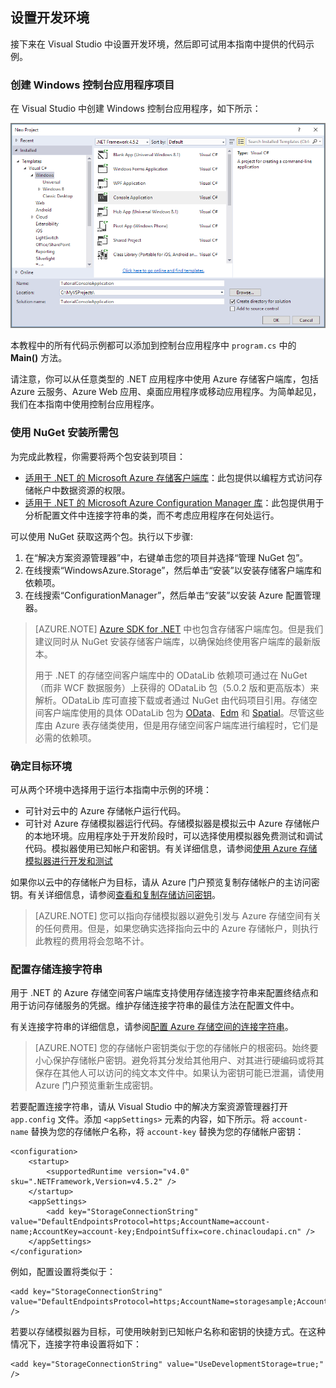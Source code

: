 ## 设置开发环境

接下来在 Visual Studio 中设置开发环境，然后即可试用本指南中提供的代码示例。

### 创建 Windows 控制台应用程序项目

在 Visual Studio 中创建 Windows 控制台应用程序，如下所示：

![创建 Windows 控制台应用程序](./media/storage-development-environment-include/storage-development-environment-include-1.png)

本教程中的所有代码示例都可以添加到控制台应用程序中 `program.cs` 中的 **Main()** 方法。

请注意，你可以从任意类型的 .NET 应用程序中使用 Azure 存储客户端库，包括 Azure 云服务、Azure Web 应用、桌面应用程序或移动应用程序。为简单起见，我们在本指南中使用控制台应用程序。

### 使用 NuGet 安装所需包

为完成此教程，你需要将两个包安装到项目：

- [适用于 .NET 的 Microsoft Azure 存储客户端库](https://www.nuget.org/packages/WindowsAzure.Storage/)：此包提供以编程方式访问存储帐户中数据资源的权限。
- [适用于 .NET 的 Microsoft Azure Configuration Manager 库](https://www.nuget.org/packages/Microsoft.WindowsAzure.ConfigurationManager/)：此包提供用于分析配置文件中连接字符串的类，而不考虑应用程序在何处运行。

可以使用 NuGet 获取这两个包。执行以下步骤:

1. 在“解决方案资源管理器”中，右键单击您的项目并选择“管理 NuGet 包”。
2. 在线搜索“WindowsAzure.Storage”，然后单击“安装”以安装存储客户端库和依赖项。
3. 在线搜索“ConfigurationManager”，然后单击“安装”以安装 Azure 配置管理器。

>[AZURE.NOTE] [Azure SDK for .NET](/downloads/) 中也包含存储客户端库包。但是我们建议同时从 NuGet 安装存储客户端库，以确保始终使用客户端库的最新版本。
>
>用于 .NET 的存储空间客户端库中的 ODataLib 依赖项可通过在 NuGet （而非 WCF 数据服务）上获得的 ODataLib 包（5.0.2 版和更高版本）来解析。ODataLib 库可直接下载或者通过 NuGet 由代码项目引用。存储空间客户端库使用的具体 ODataLib 包为 [OData](http://nuget.org/packages/Microsoft.Data.OData/5.0.2)、[Edm](http://nuget.org/packages/Microsoft.Data.Edm/5.0.2) 和 [Spatial](http://nuget.org/packages/System.Spatial/5.0.2)。尽管这些库由 Azure 表存储类使用，但是用存储空间客户端库进行编程时，它们是必需的依赖项。

### 确定目标环境

可从两个环境中选择用于运行本指南中示例的环境：

- 可针对云中的 Azure 存储帐户运行代码。
- 可针对 Azure 存储模拟器运行代码。存储模拟器是模拟云中 Azure 存储帐户的本地环境。应用程序处于开发阶段时，可以选择使用模拟器免费测试和调试代码。模拟器使用已知帐户和密钥。有关详细信息，请参阅[使用 Azure 存储模拟器进行开发和测试](/documentation/articles/storage-use-emulator/)

如果你以云中的存储帐户为目标，请从 Azure 门户预览复制存储帐户的主访问密钥。有关详细信息，请参阅[查看和复制存储访问密钥](/documentation/articles/storage-create-storage-account/#view-and-copy-storage-access-keys)。

> [AZURE.NOTE] 您可以指向存储模拟器以避免引发与 Azure 存储空间有关的任何费用。但是，如果您确实选择指向云中的 Azure 存储帐户，则执行此教程的费用将会忽略不计。

### 配置存储连接字符串

用于 .NET 的 Azure 存储空间客户端库支持使用存储连接字符串来配置终结点和用于访问存储服务的凭据。维护存储连接字符串的最佳方法在配置文件中。

有关连接字符串的详细信息，请参阅[配置 Azure 存储空间的连接字符串](/documentation/articles/storage-configure-connection-string/)。

> [AZURE.NOTE] 您的存储帐户密钥类似于您的存储帐户的根密码。始终要小心保护存储帐户密钥。避免将其分发给其他用户、对其进行硬编码或将其保存在其他人可以访问的纯文本文件中。如果认为密钥可能已泄漏，请使用 Azure 门户预览重新生成密钥。

若要配置连接字符串，请从 Visual Studio 中的解决方案资源管理器打开 `app.config` 文件。添加 `<appSettings>` 元素的内容，如下所示。将 `account-name` 替换为您的存储帐户名称，将 `account-key` 替换为您的存储帐户密钥：

	<configuration>
	    <startup> 
	        <supportedRuntime version="v4.0" sku=".NETFramework,Version=v4.5.2" />
	    </startup>
  		<appSettings>
    		<add key="StorageConnectionString" value="DefaultEndpointsProtocol=https;AccountName=account-name;AccountKey=account-key;EndpointSuffix=core.chinacloudapi.cn" />
  		</appSettings>
	</configuration>

例如，配置设置将类似于：

	<add key="StorageConnectionString" value="DefaultEndpointsProtocol=https;AccountName=storagesample;AccountKey=nYV0gln6fT7mvY+rxu2iWAEyzPKITGkhM88J8HUoyofvK7C6fHcZc2kRZp6cKgYRUM74lHI84L50Iau1+9hPjB==;EndpointSuffix=core.chinacloudapi.cn" />

若要以存储模拟器为目标，可使用映射到已知帐户名称和密钥的快捷方式。在这种情况下，连接字符串设置将如下：

	<add key="StorageConnectionString" value="UseDevelopmentStorage=true;" />


<!---HONumber=Mooncake_0711_2016-->